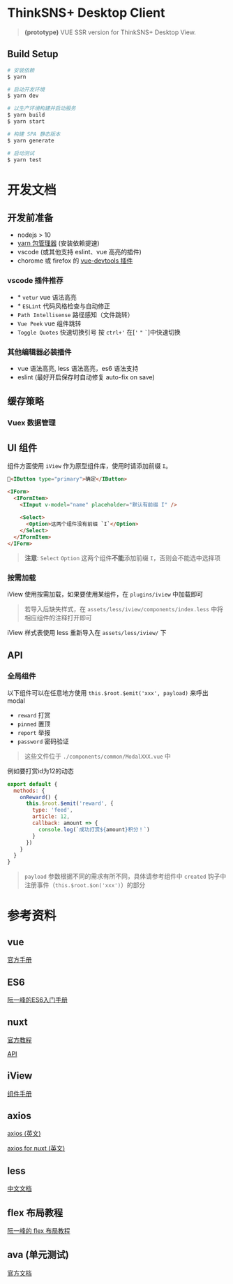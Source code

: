 # ThinkSNS+ Desktop Client

> **(prototype)** VUE SSR version for ThinkSNS+ Desktop View.

## Build Setup

``` bash
# 安装依赖
$ yarn

# 启动开发环境
$ yarn dev

# 以生产环境构建并启动服务
$ yarn build
$ yarn start

# 构建 SPA 静态版本
$ yarn generate

# 启动测试
$ yarn test

```

# 开发文档

## 开发前准备

- nodejs > 10
- [yarn 包管理器](https://yarnpkg.com/) (安装依赖提速)
- vscode (或其他支持 eslint、vue 高亮的插件)
- chorome 或 firefox 的 [vue-devtools 插件](https://github.com/vuejs/vue-devtools)

### vscode 插件推荐
- \* `vetur` vue 语法高亮
- \* `ESLint` 代码风格检查与自动修正
- `Path Intellisense` 路径感知（文件跳转）
- `Vue Peek` vue 组件跳转
- `Toggle Quotes` 快速切换引号 按 `ctrl+'` 在[`'` `"` `` ` ``]中快速切换

### 其他编辑器必装插件
- vue 语法高亮, less 语法高亮，es6 语法支持
- eslint (最好开启保存时自动修复 auto-fix on save)

## 缓存策略

### Vuex 数据管理

## UI 组件

组件方面使用 `iView` 作为原型组件库，使用时请添加前缀 `I`。

``` html
<IButton type="primary">确定</IButton>

<IForm>
  <IFormItem>
    <IInput v-model="name" placeholder="默认有前缀 I" />
    
    <Select>
      <Option>这两个组件没有前缀 `I`</Option>
    </Select>
  </IFormItem>
</IForm>
```

> **注意**: `Select` `Option` 这两个组件**不能**添加前缀 `I`，否则会不能选中选择项

### 按需加载

iView 使用按需加载，如果要使用某组件，在 `plugins/iview` 中加载即可

> 若导入后缺失样式，在 `assets/less/iview/components/index.less` 中将相应组件的注释打开即可

iView 样式表使用 less 重新导入在 `assets/less/iview/` 下

## API

### 全局组件

以下组件可以在任意地方使用 `this.$root.$emit('xxx', payload)` 来呼出 modal

- `reward` 打赏
- `pinned` 置顶
- `report` 举报
- `password` 密码验证

> 这些文件位于 `./components/common/ModalXXX.vue` 中

例如要打赏id为12的动态

``` js
export default {
  methods: {
    onReward() {
      this.$root.$emit('reward', {
        type: 'feed',
        article: 12,
        callback: amount => {
          console.log(`成功打赏${amount}积分！`)
        }
      })
    }
  }
}
```

> `payload` 参数根据不同的需求有所不同，具体请参考组件中 `created` 钩子中注册事件（`this.$root.$on('xxx')`）的部分

# 参考资料

## vue

[官方手册](https://cn.vuejs.org/v2/guide/index.html)

## ES6

[阮一峰的ES6入门手册](http://es6.ruanyifeng.com/)

## nuxt

[官方教程](https://zh.nuxtjs.org/guide)

[API](https://zh.nuxtjs.org/api)

## iView

[组件手册](https://www.iviewui.com/docs/guide/start)

## axios

[axios (英文)](https://github.com/axios/axios)

[axios for nuxt (英文) ](https://axios.nuxtjs.org/)

## less

[中文文档](http://lesscss.cn/)

## flex 布局教程

[阮一峰的 flex 布局教程](http://www.ruanyifeng.com/blog/2015/07/flex-grammar.html)

## ava (单元测试)

[官方文档](https://github.com/avajs/ava-docs/blob/master/zh_CN/readme.md)
